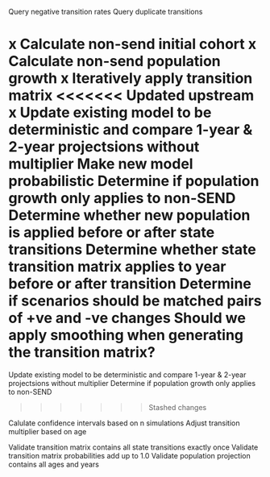   Query negative transition rates
  Query duplicate transitions

x Calculate non-send initial cohort
x Calculate non-send population growth
x Iteratively apply transition matrix
<<<<<<< Updated upstream
x  Update existing model to be deterministic and compare 1-year & 2-year projectsions without multiplier
  Make new model probabilistic
  Determine if population growth only applies to non-SEND
  Determine whether new population is applied before or after state transitions
  Determine whether state transition matrix applies to year before or after transition
  Determine if scenarios should be matched pairs of +ve and -ve changes
  Should we apply smoothing when generating the transition matrix?
=======
  Update existing model to be deterministic and compare 1-year & 2-year projectsions without multiplier
  Determine if population growth only applies to non-SEND
>>>>>>> Stashed changes

  Calulate confidence intervals based on n simulations
  Adjust transition multiplier based on age

  Validate transition matrix contains all state transitions exactly once
  Validate transition matrix probabilities add up to 1.0
  Validate population projection contains all ages and years
